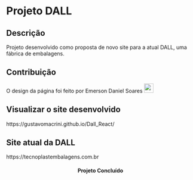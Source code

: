 # Projeto DALL

## Descrição
<p>Projeto desenvolvido como proposta de novo site para a atual DALL, uma fábrica de embalagens.</p>


## Contribuição
<div>
  O design da página foi feito por Emerson Daniel Soares  
  <a href='https://www.linkedin.com/in/emerson-daniel-soares-94b0a6169/?utm_source=share&utm_campaign=share_via&utm_content=profile&utm_medium=android_app' target="_blank" >
    <img height="25" src="https://cdn.jsdelivr.net/gh/devicons/devicon/icons/linkedin/linkedin-original.svg" />
  </a>
</div>

## Visualizar o site desenvolvido
<p>https://gustavomacrini.github.io/Dall_React/</p>

## Site atual da DALL
<p>https://tecnoplastembalagens.com.br</p>
          

<h4 align="center"> Projeto Concluído </h4>
